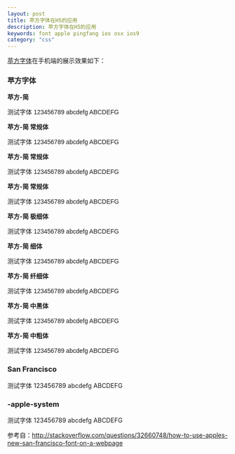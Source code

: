```yaml
---
layout: post
title: 苹方字体在H5的应用
description: 苹方字体在H5的应用
keywords: font apple pingfang ios osx ios9
category: "css"
---
```



[苹方字体](http://www.apple.com/cn/macos/sierra/#international-fonts)在手机端的展示效果如下：

### 苹方字体

**苹方-简**
<p style="font-family: 'PingFang SC', sans-serif">测试字体 123456789 abcdefg ABCDEFG</p>

**苹方-简 常规体**
<p style="font-family: PingFangSC-Regular, sans-serif;">测试字体 123456789 abcdefg ABCDEFG</p>

**苹方-简 常规体**
<p style="font-family: PingFangSC-Regular, sans-serif;">测试字体 123456789 abcdefg ABCDEFG</p>

**苹方-简 常规体**
<p style="font-family: PingFangSC-Regular, sans-serif;">测试字体 123456789 abcdefg ABCDEFG</p>

**苹方-简 极细体**
<p style="font-family: PingFangSC-Ultralight, sans-serif;">测试字体 123456789 abcdefg ABCDEFG</p>

**苹方-简 细体**
<p style="font-family: PingFangSC-Light, sans-serif;">测试字体 123456789 abcdefg ABCDEFG</p>

**苹方-简 纤细体**
<p style="font-family: PingFangSC-Thin, sans-serif;">测试字体 123456789 abcdefg ABCDEFG</p>

**苹方-简 中黑体**
<p style="font-family: PingFangSC-Medium, sans-serif;">测试字体 123456789 abcdefg ABCDEFG</p>

**苹方-简 中粗体**
<p style="font-family: PingFangSC-Semibold, sans-serif;">测试字体 123456789 abcdefg ABCDEFG</p>

### San Francisco
<p style="'San Francisco', san-serif;">测试字体 123456789 abcdefg ABCDEFG</p>

### -apple-system
<p style="font-family: -apple-system, BlinkMacSystemFont, sans-serif;">
    测试字体 123456789 abcdefg ABCDEFG
</p>

参考自：http://stackoverflow.com/questions/32660748/how-to-use-apples-new-san-francisco-font-on-a-webpage